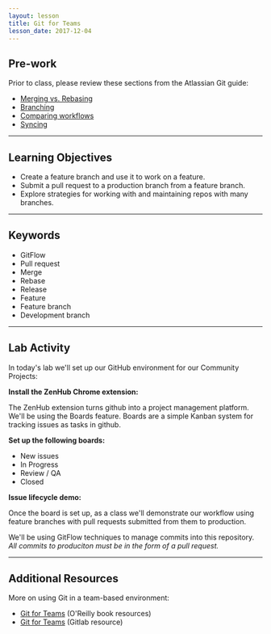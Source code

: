 ```yaml
---
layout: lesson
title: Git for Teams
lesson_date: 2017-12-04
---
```


## Pre-work

Prior to class, please review these sections from the Atlassian Git guide:

- [Merging vs. Rebasing](https://www.atlassian.com/git/tutorials/merging-vs-rebasing/conceptual-overview)
- [Branching](https://www.atlassian.com/git/tutorials/using-branches)
- [Comparing workflows](https://www.atlassian.com/git/tutorials/comparing-workflows)
- [Syncing](https://www.atlassian.com/git/tutorials/syncing)

---

## Learning Objectives

- Create a feature branch and use it to work on a feature.
- Submit a pull request to a production branch from a feature branch.
- Explore strategies for working with and maintaining repos with many branches.

---

## Keywords

- GitFlow
- Pull request
- Merge
- Rebase
- Release
- Feature
- Feature branch
- Development branch

---

## Lab Activity

In today's lab we'll set up our GitHub environment for our Community Projects:

**Install the ZenHub Chrome extension:**

The ZenHub extension turns github into a project management platform. We'll be using the Boards feature. Boards are a simple Kanban system for tracking issues as tasks in github.

**Set up the following boards:**

- New issues
- In Progress
- Review / QA
- Closed

**Issue lifecycle demo:**

Once the board is set up, as a class we'll demonstrate our workflow using feature branches with pull requests submitted from them to production.

We'll be using GitFlow techniques to manage commits into this repository. *All commits to produciton must be in the form of a pull request.*

---

## Additional Resources

More on using Git in a team-based environment:

- [Git for Teams](http://gitforteams.com/) (O'Reilly book resources)
- [Git for Teams](https://gitlab.com/gitforteams/gitforteams) (Gitlab resource)
